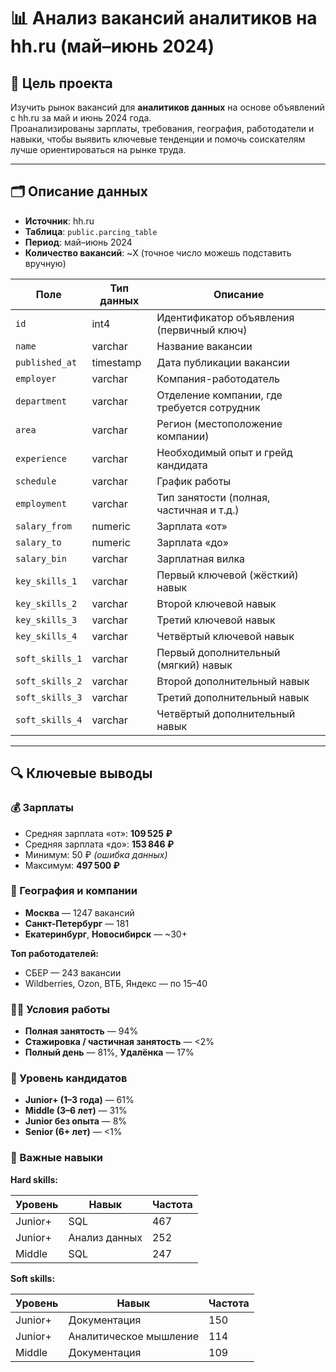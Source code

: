 # 📊 Анализ вакансий аналитиков на hh.ru (май–июнь 2024)

## 🎯 Цель проекта

Изучить рынок вакансий для **аналитиков данных** на основе объявлений с hh.ru за май и июнь 2024 года.  
Проанализированы зарплаты, требования, география, работодатели и навыки, чтобы выявить ключевые тенденции и помочь соискателям лучше ориентироваться на рынке труда.

---

## 🗂 Описание данных

- **Источник**: hh.ru
- **Таблица**: `public.parcing_table`
- **Период**: май–июнь 2024
- **Количество вакансий**: ~X (точное число можешь подставить вручную)

| Поле             | Тип данных | Описание                                      |
|------------------|------------|-----------------------------------------------|
| `id`             | int4       | Идентификатор объявления (первичный ключ)     |
| `name`           | varchar    | Название вакансии                             |
| `published_at`   | timestamp  | Дата публикации вакансии                      |
| `employer`       | varchar    | Компания-работодатель                         |
| `department`     | varchar    | Отделение компании, где требуется сотрудник    |
| `area`           | varchar    | Регион (местоположение компании)              |
| `experience`     | varchar    | Необходимый опыт и грейд кандидата            |
| `schedule`       | varchar    | График работы                                 |
| `employment`     | varchar    | Тип занятости (полная, частичная и т.д.)      |
| `salary_from`    | numeric    | Зарплата «от»                                 |
| `salary_to`      | numeric    | Зарплата «до»                                 |
| `salary_bin`     | varchar    | Зарплатная вилка                              |
| `key_skills_1`   | varchar    | Первый ключевой (жёсткий) навык               |
| `key_skills_2`   | varchar    | Второй ключевой навык                         |
| `key_skills_3`   | varchar    | Третий ключевой навык                         |
| `key_skills_4`   | varchar    | Четвёртый ключевой навык                      |
| `soft_skills_1`  | varchar    | Первый дополнительный (мягкий) навык          |
| `soft_skills_2`  | varchar    | Второй дополнительный навык                   |
| `soft_skills_3`  | varchar    | Третий дополнительный навык                   |
| `soft_skills_4`  | varchar    | Четвёртый дополнительный навык                |


---

## 🔍 Ключевые выводы

### 💰 Зарплаты
- Средняя зарплата «от»: **109 525 ₽**
- Средняя зарплата «до»: **153 846 ₽**
- Минимум: 50 ₽ *(ошибка данных)*  
- Максимум: **497 500 ₽**

### 📍 География и компании
- **Москва** — 1247 вакансий  
- **Санкт-Петербург** — 181  
- **Екатеринбург**, **Новосибирск** — ~30+

**Топ работодателей:**
- СБЕР — 243 вакансии  
- Wildberries, Ozon, ВТБ, Яндекс — по 15–40

### 🧑‍💼 Условия работы
- **Полная занятость** — 94%  
- **Стажировка / частичная занятость** — <2%
- **Полный день** — 81%, **Удалёнка** — 17%

### 🧱 Уровень кандидатов
- **Junior+ (1–3 года)** — 61%
- **Middle (3–6 лет)** — 31%
- **Junior без опыта** — 8%
- **Senior (6+ лет)** — <1%

### 🔧 Важные навыки

**Hard skills:**

| Уровень | Навык         | Частота |
|---------|---------------|---------|
| Junior+ | SQL           | 467     |
| Junior+ | Анализ данных | 252     |
| Middle  | SQL           | 247     |

**Soft skills:**

| Уровень | Навык                  | Частота |
| ------- | ---------------------- | ------- |
| Junior+ | Документация           | 150     |
| Junior+ | Аналитическое мышление | 114     |
| Middle  | Документация           | 109     |



